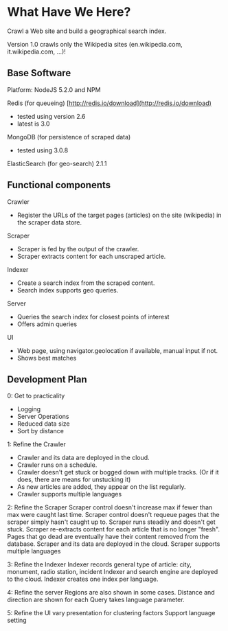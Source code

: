 # What Have We Here? #

Crawl a Web site and build a geographical search index.

Version 1.0 crawls only the Wikipedia sites (en.wikipedia.com, it.wikipedia.com, ...)!

## Base Software ##

Platform: NodeJS 5.2.0 and NPM

Redis (for queueing)  [http://redis.io/download](http://redis.io/download)
 - tested using version 2.6  
 - latest is 3.0

MongoDB (for persistence of scraped data) 
 - tested using 3.0.8

ElasticSearch (for geo-search)  2.1.1

## Functional components ##

Crawler
 - Register the URLs of the target pages (articles) on the site (wikipedia) in the scraper data store.

Scraper
  - Scraper is fed by the output of the crawler.
  - Scraper extracts content for each unscraped article.

Indexer
  - Create a search index from the scraped content.
  - Search index supports geo queries.

Server
  - Queries the search index for closest points of interest
  - Offers admin queries

UI 
  - Web page, using navigator.geolocation if available, manual input if not.
  - Shows best matches

## Development Plan ##

0: Get to practicality
  - Logging
  - Server Operations
  - Reduced data size
  - Sort by distance

1: Refine the Crawler
  - Crawler and its data are deployed in the cloud.
  - Crawler runs on a schedule.
  - Crawler doesn't get stuck or bogged down with multiple tracks.
    (Or if it does, there are means for unstucking it)
  - As new articles are added, they appear on the list regularly.
  - Crawler supports multiple languages

2: Refine the Scraper
  Scraper control doesn't increase max if fewer than max were caught last time.
  Scraper control doesn't requeue pages that the scraper simply hasn't caught up to.
  Scraper runs steadily and doesn't get stuck.
  Scraper re-extracts content for each article that is no longer "fresh".
  Pages that go dead are eventually have their content removed from the database.
  Scraper and its data are deployed in the cloud.
  Scraper supports multiple languages

3: Refine the Indexer
  Indexer records general type of article: city, monument, radio station, incident
  Indexer and search engine are deployed to the cloud.
  Indexer creates one index per language.

4: Refine the server
  Regions are also shown in some cases.
  Distance and direction are shown for each
  Query takes language parameter.

5: Refine the UI
  vary presentation for clustering factors
  Support language setting
